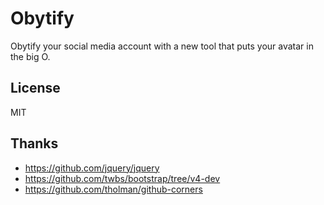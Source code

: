 # Obytify

Obytify your social media account with a new tool that puts your avatar in the big O.

## License
MIT

## Thanks
* https://github.com/jquery/jquery
* https://github.com/twbs/bootstrap/tree/v4-dev
* https://github.com/tholman/github-corners
